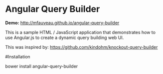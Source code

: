 Angular Query Builder
======================

**Demo:** http://mfauveau.github.io/angular-query-builder

This is a sample HTML / JavaScript application that demonstrates how to use
Angular.js to create a dynamic query building web UI.

This was inspired by: https://github.com/kindohm/knockout-query-builder

#Installation

bower install angular-query-builder 
